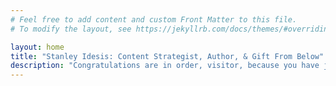 ```yaml
---
# Feel free to add content and custom Front Matter to this file.
# To modify the layout, see https://jekyllrb.com/docs/themes/#overriding-theme-defaults

layout: home
title: "Stanley Idesis: Content Strategist, Author, & Gift From Below"
description: "Congratulations are in order, visitor, because you have just stumbled across the greatest website description on Earth [citation needed]. What makes Stanley so great? His boundless humility, of course."
---
```

